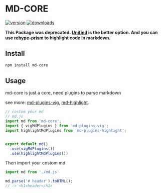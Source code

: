# MD-CORE

[![version](https://img.shields.io/npm/v/md-core.svg?style=flat-square)](https://www.npmjs.com/package/md-core)
[![downloads](https://img.shields.io/npm/dm/md-core.svg?style=flat-square)](https://www.npmjs.com/package/md-core)


**This Package was deprecated. [Unified](https://github.com/unifiedjs/unified) is the better option. And you can use [rehype-prism](https://github.com/Val-istar-Guo/rehype-prism) to highlight code in markdown.**


## Install

```bash
npm install md-core
```

## Usage

md-core is just a core, need plugins to parse markdown

see more:
[md-plugins-vig](https://github.com/Val-istar-Guo/md-plugins-vig),
[md-highlight](https://github.com/Val-istar-Guo/md-plugins-highlight).


```javascript
// costom your md
// md.js
import md from 'md-core';
import { vigMdPlugins } from 'md-plugins-vig';
import highlightMdPlugins from 'md-plugins-highlight';


export default md()
  .use(vigMdPlugins())
  .use(highlightMdPlugins())
```

Then import your costom md

```javascript
import md from './md.js'

md.parse('# header').toHTML();
// -> <h1>header</h1>
```
